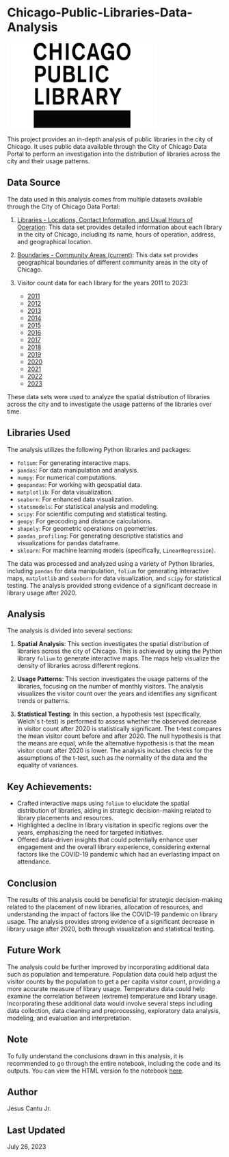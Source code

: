 # Chicago-Public-Libraries-Data-Analysis
<img src="CPL-Logo.jpg" alt="CPL Logo" width="350" height="200">

This project provides an in-depth analysis of public libraries in the city of Chicago. It uses public data available through the City of Chicago Data Portal to perform an investigation into the distribution of libraries across the city and their usage patterns.

## Data Source
The data used in this analysis comes from multiple datasets available through the City of Chicago Data Portal:

1. [Libraries - Locations, Contact Information, and Usual Hours of Operation](https://data.cityofchicago.org/Education/Libraries-Locations-Contact-Information-and-Usual-/x8fc-8rcq): This data set provides detailed information about each library in the city of Chicago, including its name, hours of operation, address, and geographical location.

2. [Boundaries - Community Areas (current)](https://data.cityofchicago.org/Facilities-Geographic-Boundaries/Boundaries-Community-Areas-current-/cauq-8yn6): This data set provides geographical boundaries of different community areas in the city of Chicago.

3. Visitor count data for each library for the years 2011 to 2023:
    - [2011](https://data.cityofchicago.org/Education/Libraries-2011-Visitors-by-Location/xxwy-zyzu)
    - [2012](https://data.cityofchicago.org/Education/Libraries-2012-Visitors-by-Location/zh3n-jtnt)
    - [2013](https://data.cityofchicago.org/Education/Libraries-2013-Visitors-by-Location/x74m-smqb)
    - [2014](https://data.cityofchicago.org/Education/Libraries-2014-Visitors-by-Location/si8n-dg3u)
    - [2015](https://data.cityofchicago.org/dataset/Libraries-2015-Visitors-by-Location/7imc-umy4)
    - [2016](https://data.cityofchicago.org/dataset/Libraries-2016-Visitors-by-Location/cpc6-pxmp)
    - [2017](https://data.cityofchicago.org/dataset/Libraries-2017-Visitors-by-Location/bk6j-nu5x)
    - [2018](https://data.cityofchicago.org/dataset/Libraries-2018-Visitors-by-Location/i7zz-iiza)
    - [2019](https://data.cityofchicago.org/dataset/Libraries-2019-Visitors-by-Location/sw6v-npyj)
    - [2020](https://data.cityofchicago.org/Education/Libraries-2020-Visitors-by-Location/pb9h-bnh4)
    - [2021](https://data.cityofchicago.org/Education/Libraries-2021-Visitors-by-Location/8i46-4b7w)
    - [2022](https://data.cityofchicago.org/Education/Libraries-2022-Visitors-by-Location/ykhx-yxn9)
    - [2023](https://data.cityofchicago.org/Education/Libraries-2023-Visitors-by-Location/74j2-zzz4)

These data sets were used to analyze the spatial distribution of libraries across the city and to investigate the usage patterns of the libraries over time.

## Libraries Used
The analysis utilizes the following Python libraries and packages:

- `folium`: For generating interactive maps.
- `pandas`: For data manipulation and analysis.
- `numpy`: For numerical computations.
- `geopandas`: For working with geospatial data.
- `matplotlib`: For data visualization.
- `seaborn`: For enhanced data visualization.
- `statsmodels`: For statistical analysis and modeling.
- `scipy`: For scientific computing and statistical testing.
- `geopy`: For geocoding and distance calculations.
- `shapely`: For geometric operations on geometries.
- `pandas_profiling`: For generating descriptive statistics and visualizations for pandas dataframe.
- `sklearn`: For machine learning models (specifically, `LinearRegression`).

The data was processed and analyzed using a variety of Python libraries, including `pandas` for data manipulation, `folium` for generating interactive maps, `matplotlib` and `seaborn` for data visualization, and `scipy` for statistical testing. The analysis provided strong evidence of a significant decrease in library usage after 2020.

## Analysis
The analysis is divided into several sections:

1. **Spatial Analysis**: This section investigates the spatial distribution of libraries across the city of Chicago. This is achieved by using the Python library `folium` to generate interactive maps. The maps help visualize the density of libraries across different regions.

2. **Usage Patterns**: This section investigates the usage patterns of the libraries, focusing on the number of monthly visitors. The analysis visualizes the visitor count over the years and identifies any significant trends or patterns.

3. **Statistical Testing**: In this section, a hypothesis test (specifically, Welch's t-test) is performed to assess whether the observed decrease in visitor count after 2020 is statistically significant. The t-test compares the mean visitor count before and after 2020. The null hypothesis is that the means are equal, while the alternative hypothesis is that the mean visitor count after 2020 is lower. The analysis includes checks for the assumptions of the t-test, such as the normality of the data and the equality of variances.

## Key Achievements:
- Crafted interactive maps using `folium` to elucidate the spatial distribution of libraries, aiding in strategic decision-making related to library placements and resources.
- Highlighted a decline in library visitation in specific regions over the years, emphasizing the need for targeted initiatives.
- Offered data-driven insights that could potentially enhance user engagement and the overall library experience, considering external factors like the COVID-19 pandemic which had an everlasting impact on attendance.

## Conclusion
The results of this analysis could be beneficial for strategic decision-making related to the placement of new libraries, allocation of resources, and understanding the impact of factors like the COVID-19 pandemic on library usage. The analysis provides strong evidence of a significant decrease in library usage after 2020, both through visualization and statistical testing.

## Future Work
The analysis could be further improved by incorporating additional data such as population and temperature. Population data could help adjust the visitor counts by the population to get a per capita visitor count, providing a more accurate measure of library usage. Temperature data could help examine the correlation between (extreme) temperature and library usage. Incorporating these additional data would involve several steps including data collection, data cleaning and preprocessing, exploratory data analysis, modeling, and evaluation and interpretation.

## Note
To fully understand the conclusions drawn in this analysis, it is recommended to go through the entire notebook, including the code and its outputs. You can view the HTML version fo the notebook [here](https://rawcdn.githack.com/JESUSC1/Chicago-Public-Libraries-Data-Analysis/1df9b97597c4fbed337e4935efc9fd1ea821440a/CPL-Data-Analysis.html). 

## Author
Jesus Cantu Jr. 

## Last Updated
July 26, 2023


